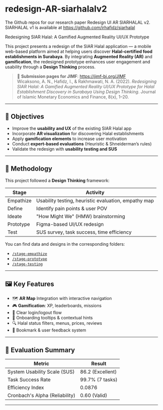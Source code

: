

# redesign-AR-siarhalalv2
The Github repos for our research paper Redesign UI AR SIARHALAL v2. SIARHALAL v1 is available at https://github.com/irhafidz/siarhalal

Redesigning SIAR Halal: A Gamified Augmented Reality UI/UX Prototype

This project presents a redesign of the SIAR Halal application — a mobile web-based platform aimed at helping users discover **Halal-certified food establishments in Surabaya**. By integrating **Augmented Reality (AR)** and **gamification**, the redesigned prototype enhances user engagement and usability through a **Design Thinking** process.

> 📄 **Submission pages for JIMF**: https://jimf-bi.org/JIMF   
> Wicaksono, A. N., Hafidz, I., & Rakhmawati, N. A. (2022). *Redesigning SIAR Halal: A Gamified Augmented Reality UI/UX Prototype for Halal Establishment Discovery in Surabaya Using Design Thinking*. Journal of Islamic Monetary Economics and Finance, 8(x), 1–20.

---

## 🎯 Objectives

- Improve the **usability and UX** of the existing SIAR Halal app
- Incorporate **AR visualization** for discovering Halal establishments
- Apply **gamification elements** to increase user motivation
- Conduct **expert-based evaluations** (Heuristic & Shneiderman’s rules)
- Validate the redesign with **usability testing and SUS**

---

## 📌 Methodology

This project followed a **Design Thinking** framework:

| Stage      | Activity |
|------------|----------|
| Empathize  | Usability testing, heuristic evaluation, empathy map |
| Define     | Identify pain points & user POV |
| Ideate     | "How Might We" (HMW) brainstorming |
| Prototype  | Figma-based UI/UX redesign |
| Test       | SUS survey, task success, time efficiency |

You can find data and designs in the corresponding folders:
- [`/stage-empathize`](./stage-empathize)
- [`/stage-prototype`](./stage-prototype)
- [`/stage-testing`](./stage-testing)

---

## 🖼️ Key Features

- 🗺️ **AR Map** Integration with interactive navigation  
- 🎮 **Gamification**: XP, leaderboards, missions  
- 🔐 Clear login/logout flow  
- 🧭 Onboarding tooltips & contextual hints  
- 🔍 Halal status filters, menus, prices, reviews  
- 💬 Bookmark & user feedback system

---

## 🧪 Evaluation Summary

| Metric                 | Result        |
|------------------------|---------------|
| System Usability Scale (SUS) | 86.2 (Excellent) |
| Task Success Rate     | 99.7% (7 tasks) |
| Efficiency Index       | 0.0876         |
| Cronbach's Alpha (Reliability) | 0.60 (Valid) |

---
